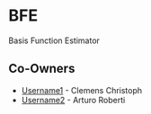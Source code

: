 # BFE
Basis Function Estimator

## Co-Owners
<!-- CONTRIBUTORS_LIST_START -->
- [Username1](https://github.com/ccchristoph) - Clemens Christoph
- [Username2](https://github.com/ArturoRoberti) - Arturo Roberti
<!-- CONTRIBUTORS_LIST_END -->

